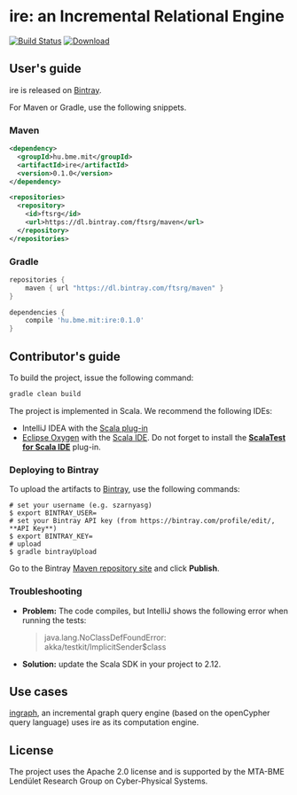 # ire: an Incremental Relational Engine

[![Build Status](https://travis-ci.org/FTSRG/ire.svg)](https://travis-ci.org/FTSRG/ire) [ ![Download](https://api.bintray.com/packages/ftsrg/maven/ire/images/download.svg) ](https://bintray.com/ftsrg/maven/ire/_latestVersion)

## User's guide

ire is released on [Bintray](https://bintray.com/ftsrg/maven/ire).

For Maven or Gradle, use the following snippets.

### Maven

```xml
<dependency>
  <groupId>hu.bme.mit</groupId>
  <artifactId>ire</artifactId>
  <version>0.1.0</version>
</dependency>

<repositories>
  <repository>
    <id>ftsrg</id>
    <url>https://dl.bintray.com/ftsrg/maven</url>
  </repository>
</repositories>
```

### Gradle

```groovy
repositories {
	maven { url "https://dl.bintray.com/ftsrg/maven" }
}

dependencies {
	compile 'hu.bme.mit:ire:0.1.0'
}
```

## Contributor's guide

To build the project, issue the following command:

```bash
gradle clean build
```

The project is implemented in Scala. We recommend the following IDEs:
* IntelliJ IDEA with the [Scala plug-in](https://plugins.jetbrains.com/plugin/?id=1347)
* [Eclipse Oxygen](http://www.eclipse.org/downloads/packages/release/Oxygen/) with the [Scala IDE](http://scala-ide.org/). Do not forget to install the [**ScalaTest for Scala IDE**](http://www.scalatest.org/user_guide/using_scalatest_with_eclipse) plug-in.

### Deploying to Bintray

To upload the artifacts to [Bintray](https://bintray.com/ftsrg/maven/ire), use the following commands:

```
# set your username (e.g. szarnyasg)
$ export BINTRAY_USER=
# set your Bintray API key (from https://bintray.com/profile/edit/, **API Key**)
$ export BINTRAY_KEY=
# upload
$ gradle bintrayUpload
```

Go to the Bintray [Maven repository site](https://bintray.com/ftsrg/maven) and click **Publish**.

### Troubleshooting

* **Problem:** The code compiles, but IntelliJ shows the following error when running the tests:

    > java.lang.NoClassDefFoundError: akka/testkit/ImplicitSender$class

* **Solution:** update the Scala SDK in your project to 2.12.

## Use cases

[ingraph](https://github.com/FTSRG/ingraph), an incremental graph query engine (based on the openCypher query language) uses ire as its computation engine.

## License

The project uses the Apache 2.0 license and is supported by the MTA-BME Lendület Research Group on Cyber-Physical Systems.
